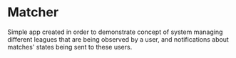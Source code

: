 # Matcher

Simple app created in order to demonstrate concept of system managing different leagues that are being observed by a user, and notifications about matches' states being sent to these users.
